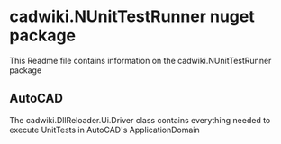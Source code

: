 # cadwiki.NUnitTestRunner nuget package
This Readme file contains information on the cadwiki.NUnitTestRunner package

## AutoCAD
The cadwiki.DllReloader.Ui.Driver class contains everything needed to execute UnitTests in AutoCAD's ApplicationDomain
